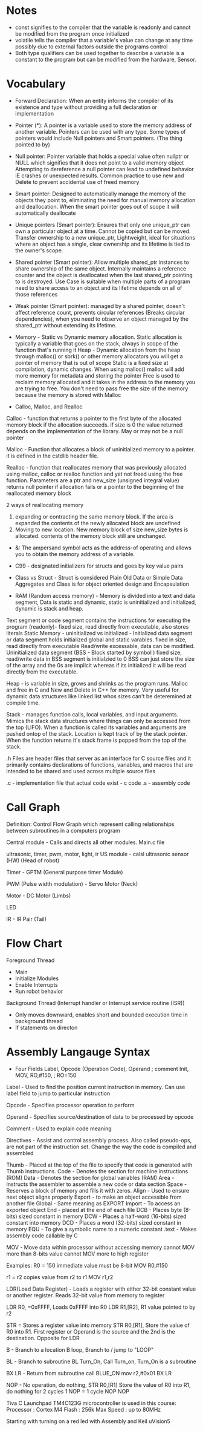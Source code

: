 # Notes 
- const signifies to the compiler that the variable is readonly and cannot be modified from the program once initialized
- volatile tells the compiler that a variable's value can change at any time possibly due to external factors outside the programs control
- Both type qualifiers can be used together to describe a variable is a constant to the program but can be modified from the hardware, Sensor. 





# Vocabulary
- Forward Declaration: When an entity informs the compiler of its existence and type without providing a full declaration or implementation

- Pointer (*): A pointer is a variable used to store the memory address of another variable. Pointers can be used with any type. 
Some types of pointers would include Null pointers and Smart pointers. (The thing pointed to by)

- Null pointer: Pointer variable that holds a special value often nullptr or NULL which signifies that it does not point to a valid memory object
Attempting to dereference a null pointer can lead to undefined behavior IE crashes or unexpected results. Common practice to use new and Delete to prevent accidental use of freed memory

- Smart pointer: Designed to automatically manage the memory of the objects they point to, eliminating the need for manual memory allocation and deallocation. When the smart pointer goes out of scope it will automatically deallocate

- Unique pointers (Smart pointer): Ensures that only one unique_ptr can own a particular object at a time. Cannot be copied but can be moved. Transfer ownership to a new unique_ptr, Lightweight, ideal for situations where an object has a single, clear ownership and its lifetime is tied to the owner's scope.

- Shared pointer (Smart pointer): Allow multiple shared_ptr instances to share ownership of the same object. Internally maintains a reference counter and the object is deallocated when the last shared_ptr pointing to is destroyed. Use Case is suitable when multiple parts of a program need to share access to an object and its lifetime depends on all of those references

- Weak pointer (Smart pointer): managed by a shared pointer, doesn't affect reference count, prevents circular references (Breaks circular dependencies), when you need to observe an object managed by the shared_ptr without extending its lifetime.

- Memory - Static vs Dynamic memory allocation. Static allocation is typically a variable that goes on the stack, always in scope of the function that's running it
Heap - Dynamic allocation from the heap through malloc() or sbrk() or other memory allocators you will get a pointer of memory that is out of scope
Static is a fixed size at compilation, dynamic changes. When using malloc() malloc will add more memory for metadata and storing the pointer
Free is used to reclaim memory allocated and it takes in the address to the memory you are trying to free. You don't need to pass free the size of the memory because the memory is stored with Malloc


- Calloc, Malloc, and Realloc

 Calloc - function that returns a pointer to the first byte of the allocated memory block if the allocation succeeds. if size is 0 the value returned depends on the implementation of the library. May or may not be a null pointer

 Malloc - Function that allocates a block of uninitialized memory to a pointer. it is defined in the cstdlib header file.

 Realloc - function that reallocates memory that was previously allocated using malloc, calloc or realloc function and yet not freed using the free function. Parameters are a ptr and new_size (unsigned integral value) returns null pointer if allocation fails or a pointer to the beginning of the reallocated memory block


 2 ways of reallocating memory 
 1. expanding or contracting the same memory block. If the area is expanded the contents of the newly allocated block are undefined
 2. Moving to new location. New memory block of size new_size bytes is allocated. contents of the memory block still are unchanged.

- &: The ampersand symbol acts as the address-of operating and allows you to obtain the memory address of a variable. 

- C99 -  designated initializers for structs and goes by key value pairs

- Class vs Struct - Struct is considered Plain Old Data or Simple Data Aggregates and Class is for object oriented design and Encapsulation

- RAM (Random access memory) - Memory is divided into a text and data segment, Data is static and dynamic, static is uninitialized and initialized, dynamic is stack and heap.

Text segment or code segment contains the instructions for executing the program (readonly)- fixed size, read directly from executable, also stores literals
Static Memory - uninitialized vs initialized - Initialized data segment or data segment holds initialized global and static varables. fixed in size, read directly from executable Read/write excessable, data can be modified. Uninitialized data segment (BSS - Block started by symbol ) fixed size, read/write data in BSS segment is initialzied to 0 BSS can just store the size of the array and the 0s are implicit whereas if its initialized it will be read directly from the executable.

Heap - is variable in size, grows and shrinks as the program runs. Malloc and free in C and New and Delete in C++ for memory. Very useful for dynamic data structures like linked list whos sizes can't be deteremined at compile time.

Stack - manages function calls, local variables, and input arguments. Mimics the stack data structures where things can only be accessed from the top (LIFO). When a function is called its variables and arguments are pushed ontop of the stack. Location is kept track of by the stack pointer. When the function returns it's stack frame is popped from the top of the stack.


.h Files are header files that server as an interface for C source files and it primarily contains declarations of functions, variables, and macros that are intended to be shared and used across multiple source files

.c - implementation file that actual code exist - c code
.s - assembly code 


# Call Graph
Definition: Control Flow Graph which represent calling relationships between subroutines in a computers program

Central module - Calls and directs all other modules. Main.c file

ultrasonic, timer, pwm, motor, light, ir
US module - calsl ultrasonic sensor (HW) (Head of robot)

Timer - GPTM (General purpose timer Module)

PWM (Pulse width modulation) - Servo Motor (Neck) 

Motor - DC Motor (Limbs)

LED 

IR - IR Pair (Tail)


# Flow Chart                    
Foreground Thread                 
- Main                                
- Initialize Modules                    
- Enable Interrupts                     
- Run robot behavior                    

 Background Thread (Interrupt handler or Interrupt service routine (ISR))
 - Only moves downward, enables short and bounded execution time in background thread
 - If statements on directon


 # Assembly Langauge Syntax
 - Four Fields
 Label, Opcode (Operation Code), Operand ; comment
 Init, MOV, RO,#150, ; RO=150

 Label - Used to find the position current instruction in memory. Can use label field to jump to particular instruction

 Opcode - Specifies processor operation to perform

 Operand - Specifies source/destination of data to be processed by opcode

 Comment - Used to explain code meaning

Directives - Assist and control assembly process. Also called pseudo-ops, are not part of the instruction set. Change the way the code is compiled and assembled 

Thumb - Placed at the top of the file to specify that code is generated with Thumb instructions. 
Code - Denotes the section for machine instructions (ROM)
Data - Denotes the section for global variables (RAM)
Area - Instructs the assembler to assemble a new code or data section 
Space - Reserves a block of memory and fills it with zeros. 
Align - Used to ensure next object aligns properly 
Export - to make an object accessible from another file
Global - Same meaning as EXPORT
Import - To access an exported object
End - placed at the end of each file
DCB - Places byte (8-bits) sized constant in memory
DCW - Places a half-word (16-bits) sized constant into memory 
DCD - Places a word (32-bits) sized constant in memory
EQU - To give a symbolic name to a numeric constant
.text - Makes assembly code callable by C 

MOV - Move data within processor without accessing memory
cannot MOV more than 8-bits value
cannot MOV more to high register

Examples: 
R0 = 150 immediate value must be 8-bit
MOV R0,#150 

r1 = r2 copies value from r2 to r1
MOV r1,r2

LDR(Load Data Register) - Loads a register with either 32-bit constant value or another register. Reads 32-bit value from memory to register

LDR R0, =0xFFFF, Loads 0xFFFF into R0
LDR R1,[R2], R1 value pointed to by r2


STR = Stores a register value into memory
STR R0,[R1], Store the value of R0 into R1. First register or Operand is the source and the 2nd is the destination. Opposite for LDR

B - Branch to a location
B loop, Branch to / jump to "LOOP" 

BL - Branch to subroutine
BL Turn_On, Call Turn_on, Turn_On is a subroutine   

BX LR - Return from subroutine call
BLUE_ON mov r2,#0x01
            BX LR

                                
NOP - No operation, do nothing, STR R0,[R1]  Store the value of R0 into R1, do nothing for 2 cycles 1 NOP = 1 cycle
                                NOP
                                NOP

Tiva C Launchpad TM4C123G microcontroller is used in this course:
Processor : Cortex M4
Flash : 256k
Max Speed : up to 80MHz

Starting with turning on a red led with Assembly and Keil uVision5